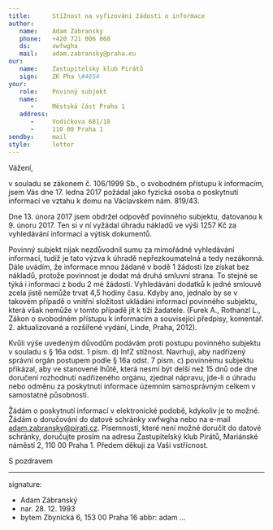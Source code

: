 ```yaml
---
title:      Stížnost na vyřizování žádosti o informace
author:
   name:    Adam Zábranský
   phone:   +420 721 006 868
   ds:      xwfwgha
   mail:    adam.zabransky@praha.eu
our:
   name:    Zastupitelský klub Pirátů
   sign:    ZK Pha \#4654
your:
   role:    Povinný subjekt
   name:    
      -     Městská část Praha 1
   address:
      -     Vodičkova 681/18
      -     110 00 Praha 1
sendby:     mail
style:      letter
---
```


Vážení,

v souladu se zákonem č. 106/1999 Sb., o svobodném přístupu k informacím, jsem Vás dne 17. ledna 2017 požádal jako fyzická osoba o poskytnutí informací ve vztahu k domu na Václavském nám. 819/43.

Dne 13. února 2017 jsem obdržel odpověď povinného subjektu, datovanou k 9. únoru 2017. Ten si v ní vyžádal úhradu nákladů ve výši 1257 Kč za vyhledávání informací a výtisk dokumentů.

Povinný subjekt nijak nezdůvodnil sumu za mimořádné vyhledávání informací, tudíž je tato výzva k úhradě nepřezkoumatelná a tedy nezákonná. Dále uvádím, že informace mnou žádané v bodě 1 žádosti lze získat bez nákladů, protože povinnost je dodat má druhá smluvní strana. To stejné se týká i informací z bodu 2 mé žádosti. Vyhledávání dodatků k jedné smlouvě zcela jistě nemůže trvat 4,5 hodiny času. Kdyby ano, jednalo by se v takovém případě o vnitřní složitost ukládání informací povinného subjektu, která však nemůže v tomto případě jít k tíži žadatele. (Furek A., Rothanzl L., Zákon o svobodném přístupu k informacím a související předpisy, komentář. 2. aktualizované a rozšířené vydání, Linde, Praha, 2012). 

Kvůli výše uvedeným důvodům podávám proti postupu povinného subjektu v souladu s § 16a odst. 1 písm. d) InfZ stížnost. Navrhuji, aby nadřízený správní orgán postupem podle § 16a odst. 7 písm. c) povinnému subjektu přikázal, aby ve stanovené lhůtě, která nesmí být delší než 15 dnů ode dne doručení rozhodnutí nadřízeného orgánu, zjednal nápravu, jde-li o úhradu nebo odměnu za poskytnutí informace územním samosprávným celkem v samostatné působnosti.

Žádám o poskytnutí informací v elektronické podobě, kdykoliv je to možné. Žádám o doručování do datové schránky xwfwgha nebo na e-mail adam.zabransky@pirati.cz. Písemnosti, které není možné doručit do datové schránky, doručujte prosím na adresu Zastupitelský klub Pirátů, Mariánské náměstí 2, 110 00 Praha 1. Předem děkuji za Vaši vstřícnost.

S pozdravem

---
signature:
  - Adam Zábranský
  - nar. 28. 12. 1993
  - bytem Zbynická 6, 153 00 Praha 16
abbr:       adam
...
